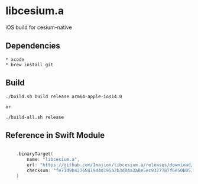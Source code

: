 # libcesium.a
iOS build for cesium-native

## Dependencies

    * xcode
    * brew install git


## Build

    ./build.sh build release arm64-apple-ios14.0

    or

    ./build-all.sh release


## Reference in Swift Module

``` swift

    .binaryTarget(
        name: "libcesium.a",
        url: "https://github.com/Imajion/libcesium.a/releases/download/r4/libcesium.a.xcframework.zip",
        checksum: "fe71d9b42768419d4d195a2b3d04a2a8e5ec9327787f6e50b0538aa591a401ee"
    )

```